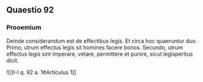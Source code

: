 ## Quaestio 92

### Prooemium

Deinde considerandum est de effectibus legis. Et circa hoc quaeruntur duo. Primo, utrum effectus legis sit homines facere bonos. Secundo, utrum effectus legis sint imperare, vetare, permittere et punire, sicut legisperitus dicit.

![[II-I q. 92 a. 1#Articulus 1]]

